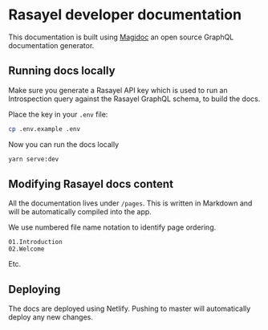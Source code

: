 # Rasayel developer documentation

This documentation is built using [Magidoc](https://github.com/magidoc-org/magidoc) an open source GraphQL documentation generator.

## Running docs locally

Make sure you generate a Rasayel API key which is used to run an Introspection query against the Rasayel GraphQL schema, to build the docs.

Place the key in your `.env` file:

```sh
cp .env.example .env
```

Now you can run the docs locally

```sh
yarn serve:dev
```

## Modifying Rasayel docs content

All the documentation lives under `/pages`. This is written in Markdown and will be automatically compiled into the app.

We use numbered file name notation to identify page ordering.

```
01.Introduction
02.Welcome
```

Etc.

## Deploying

The docs are deployed using Netlify. Pushing to master will automatically deploy any new changes.
